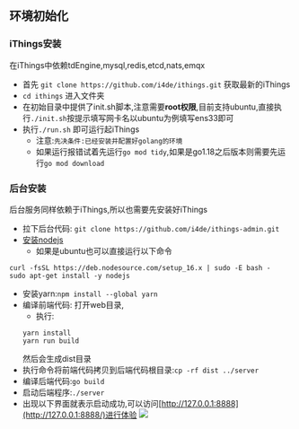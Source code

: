 ## 环境初始化
### iThings安装
在iThings中依赖tdEngine,mysql,redis,etcd,nats,emqx
* 首先 `git clone https://github.com/i4de/ithings.git` 获取最新的iThings
* `cd ithings` 进入文件夹
* 在初始目录中提供了init.sh脚本,注意需要**root权限**,目前支持ubuntu,直接执行`./init.sh`按提示填写网卡名以ubuntu为例填写ens33即可
* 执行`./run.sh` 即可运行起iThings 
   * 注意:`先决条件:已经安装并配置好golang的环境`
   * 如果运行报错试着先运行`go mod tidy`,如果是go1.18之后版本则需要先运行`go mod download`

### 后台安装
后台服务同样依赖于iThings,所以也需要先安装好iThings
* 拉下后台代码: `git clone https://github.com/i4de/ithings-admin.git`
* [安装nodejs](http://nodejs.cn/download/)
  * 如果是ubuntu也可以直接运行以下命令
```shell
curl -fsSL https://deb.nodesource.com/setup_16.x | sudo -E bash -
sudo apt-get install -y nodejs
```
* 安装yarn:`npm install --global yarn`
* 编译前端代码: 打开web目录,
  * 执行:
  ```shell
  yarn install
  yarn run build
  ```
  然后会生成dist目录
* 执行命令将前端代码拷贝到后端代码根目录:`cp -rf dist ../server`
* 编译后端代码:`go build`
* 启动后端程序:`./server`
* 出现以下界面就表示启动成功,可以访问[http://127.0.0.1:8888](http://127.0.0.1:8888/)进行体验
  <img src="/assets/apply/admin后台执行成功.png">

